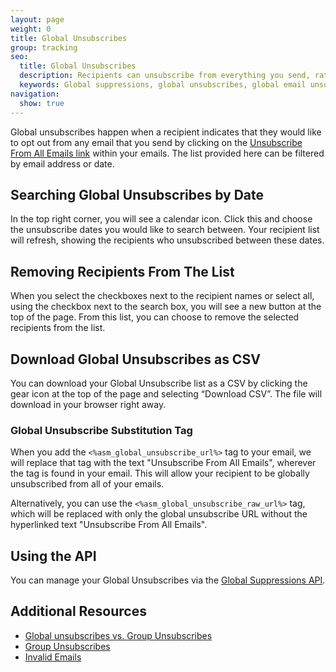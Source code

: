 ```yaml
---
layout: page
weight: 0
title: Global Unsubscribes
group: tracking
seo:
  title: Global Unsubscribes
  description: Recipients can unsubscribe from everything you send, rather than just a single group.
  keywords: Global suppressions, global unsubscribes, global email unsubscribe, global email suppression
navigation:
  show: true
---
```


Global unsubscribes happen when a recipient indicates that they would like to opt out from any email that you send by clicking on the [Unsubscribe From All Emails link](#-Global-Unsubscribe-Substitution-Tags) within your emails. The list provided here can be filtered by email address or date.

## 	Searching Global Unsubscribes by Date
 	
In the top right corner, you will see a calendar icon. Click this and choose the unsubscribe dates you would like to search between. Your recipient list will refresh, showing the recipients who unsubscribed between these dates.

## 	Removing Recipients From The List
 	
When you select the checkboxes next to the recipient names or select all, using the checkbox next to the search box, you will see a new button at the top of the page. From this list, you can choose to remove the selected recipients from the list.

## 	Download Global Unsubscribes as CSV
 	
You can download your Global Unsubscribe list as a CSV by clicking the gear icon at the top of the page and selecting “Download CSV”. The file will download in your browser right away.

 ### 	Global Unsubscribe Substitution Tag
 	

When you add the `<%asm_global_unsubscribe_url%>` tag to your email, we will replace that tag with the text "Unsubscribe From All Emails", wherever the tag is found in your email. This will allow your recipient to be globally unsubscribed from all of your emails.

Alternatively, you can use the `<%asm_global_unsubscribe_raw_url%>` tag, which will be replaced with only the global unsubscribe URL without the hyperlinked text "Unsubscribe From All Emails".

## 	Using the API
 	
You can manage your Global Unsubscribes via the [Global Suppressions API]({{root_url}}/API_Reference/Web_API_v3/Suppression_Management/global_suppressions.html).

## 	Additional Resources
 	
- [Global unsubscribes vs. Group Unsubscribes]({{root_url}}/help-support/analytics-and-reporting/subscription-tracking/)
- [Group Unsubscribes]({{root_url}}/help-support/sending-email/group-unsubscribes/)
- [Invalid Emails]({{root_url}}/help-support/sending-email/index-suppressions/)
